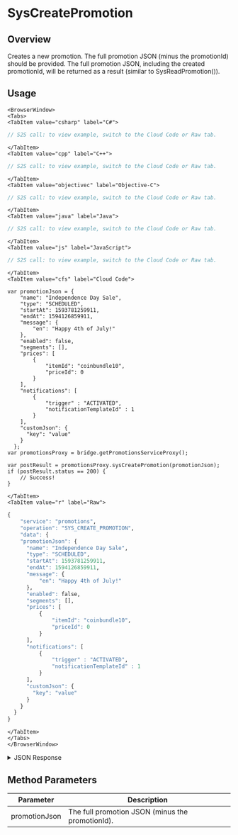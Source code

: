 # SysCreatePromotion
## Overview
Creates a new promotion. The full promotion JSON (minus the promotionId) should be provided. The full promotion JSON, including the created promotionId, will be returned as a result (similar to SysReadPromotion()).

<PartialServop service_name="promotions" operation_name="SYS_CREATE_PROMOTION" />

## Usage

```mdx-code-block
<BrowserWindow>
<Tabs>
<TabItem value="csharp" label="C#">
```

```csharp
// S2S call: to view example, switch to the Cloud Code or Raw tab.
```

```mdx-code-block
</TabItem>
<TabItem value="cpp" label="C++">
```

```cpp
// S2S call: to view example, switch to the Cloud Code or Raw tab.
```

```mdx-code-block
</TabItem>
<TabItem value="objectivec" label="Objective-C">
```

```objectivec
// S2S call: to view example, switch to the Cloud Code or Raw tab.
```

```mdx-code-block
</TabItem>
<TabItem value="java" label="Java">
```

```java
// S2S call: to view example, switch to the Cloud Code or Raw tab.
```

```mdx-code-block
</TabItem>
<TabItem value="js" label="JavaScript">
```

```javascript
// S2S call: to view example, switch to the Cloud Code or Raw tab.
```

```mdx-code-block
</TabItem>
<TabItem value="cfs" label="Cloud Code">
```

```cfscript
var promotionJson = {
    "name": "Independence Day Sale",
    "type": "SCHEDULED",
    "startAt": 1593781259911,
    "endAt": 1594126859911,
    "message": {
        "en": "Happy 4th of July!"
    },
    "enabled": false,
    "segments": [],
    "prices": [
        {
            "itemId": "coinbundle10",
            "priceId": 0
        }
    ],
    "notifications": [
        {
            "trigger" : "ACTIVATED",
            "notificationTemplateId" : 1
        }
    ],
    "customJson": {
      "key": "value"
    }
  };
var promotionsProxy = bridge.getPromotionsServiceProxy();

var postResult = promotionsProxy.sysCreatePromotion(promotionJson);
if (postResult.status == 200) {
    // Success!
}
```

```mdx-code-block
</TabItem>
<TabItem value="r" label="Raw">
```

```r
{
	"service": "promotions",
	"operation": "SYS_CREATE_PROMOTION",
	"data": {
    "promotionJson": {
      "name": "Independence Day Sale",
      "type": "SCHEDULED",
      "startAt": 1593781259911,
      "endAt": 1594126859911,
      "message": {
          "en": "Happy 4th of July!"
      },
      "enabled": false,
      "segments": [],
      "prices": [
          {
              "itemId": "coinbundle10",
              "priceId": 0
          }
      ],
      "notifications": [
          {
              "trigger" : "ACTIVATED",
              "notificationTemplateId" : 1
          }
      ],
      "customJson": {
        "key": "value"
      }
    }
  }
}
```

```mdx-code-block
</TabItem>
</Tabs>
</BrowserWindow>
```

<details>
<summary>JSON Response</summary>

```json
{
  "data": {
    "gameId": "23783",
    "promotionId": 3,
    "type": "SCHEDULED",
    "name": "Independence Day Sale",
    "message": {
      "en": "Happy 4th of July!"
    },
    "enabled": false,
    "segments": [],
    "prices": [
      {
        "itemId": "coinbundle10",
        "priceId": 0
      }
    ],
    "notifications": [
      {
        "trigger": "ACTIVATED",
        "notificationTemplateId": 1
      }
    ],
    "customJson": {
      "key": "value"
    },
    "startAt": 1593781259911,
    "endAt": 1594126859911,
    "createdAt": 1592544049481,
    "updatedAt": 1592544049481,
    "version": 1
  },
  "status": 200
}
```
</details>

## Method Parameters
Parameter | Description
--------- | -----------
promotionJson | The full promotion JSON (minus the promotionId).


